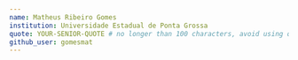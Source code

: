 ```yaml
---
name: Matheus Ribeiro Gomes
institution: Universidade Estadual de Ponta Grossa
quote: YOUR-SENIOR-QUOTE # no longer than 100 characters, avoid using quotes(") to guarantee the format remains the same.
github_user: gomesmat
---
```

